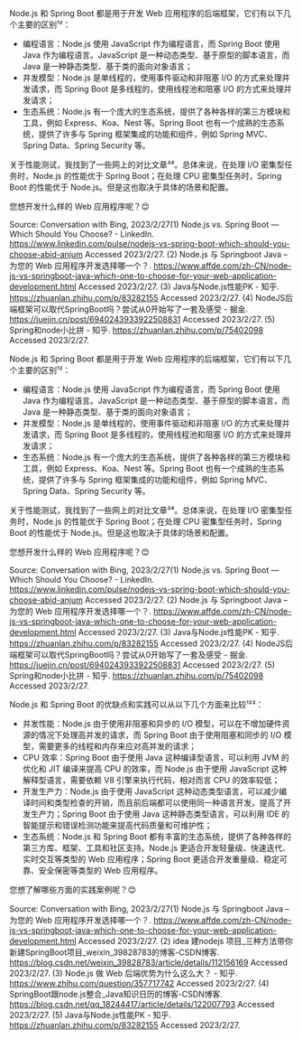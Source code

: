 Node.js 和 Spring Boot 都是用于开发 Web 应用程序的后端框架，它们有以下几个主要的区别¹²：

- 编程语言：Node.js 使用 JavaScript 作为编程语言，而 Spring Boot 使用 Java 作为编程语言。JavaScript 是一种动态类型、基于原型的脚本语言，而 Java 是一种静态类型、基于类的面向对象语言；
- 并发模型：Node.js 是单线程的，使用事件驱动和非阻塞 I/O 的方式来处理并发请求，而 Spring Boot 是多线程的，使用线程池和阻塞 I/O 的方式来处理并发请求；
- 生态系统：Node.js 有一个庞大的生态系统，提供了各种各样的第三方模块和工具，例如 Express、Koa、Nest 等。Spring Boot 也有一个成熟的生态系统，提供了许多与 Spring 框架集成的功能和组件，例如 Spring MVC、Spring Data、Spring Security 等。

关于性能测试，我找到了一些网上的对比文章³⁴。总体来说，在处理 I/O 密集型任务时，Node.js 的性能优于 Spring Boot；在处理 CPU 密集型任务时，Spring Boot 的性能优于 Node.js。但是这也取决于具体的场景和配置。

您想开发什么样的 Web 应用程序呢？😊

Source: Conversation with Bing, 2023/2/27(1) Node.js vs. Spring Boot — Which Should You Choose? - LinkedIn. https://www.linkedin.com/pulse/nodejs-vs-spring-boot-which-should-you-choose-abid-anjum Accessed 2023/2/27.
(2) Node.js 与 Springboot Java – 为您的 Web 应用程序开发选择哪一个？. https://www.affde.com/zh-CN/node-js-vs-springboot-java-which-one-to-choose-for-your-web-application-development.html Accessed 2023/2/27.
(3) Java与Node.js性能PK - 知乎. https://zhuanlan.zhihu.com/p/83282155 Accessed 2023/2/27.
(4) NodeJS后端框架可以取代SpringBoot吗？尝试从0开始写了一套及感受 - 掘金. https://juejin.cn/post/6940243933922508831 Accessed 2023/2/27.
(5) Spring和node小比拼 - 知乎. https://zhuanlan.zhihu.com/p/75402098 Accessed 2023/2/27.

Node.js 和 Spring Boot 都是用于开发 Web 应用程序的后端框架，它们有以下几个主要的区别¹²：

- 编程语言：Node.js 使用 JavaScript 作为编程语言，而 Spring Boot 使用 Java 作为编程语言。JavaScript 是一种动态类型、基于原型的脚本语言，而 Java 是一种静态类型、基于类的面向对象语言；
- 并发模型：Node.js 是单线程的，使用事件驱动和非阻塞 I/O 的方式来处理并发请求，而 Spring Boot 是多线程的，使用线程池和阻塞 I/O 的方式来处理并发请求；
- 生态系统：Node.js 有一个庞大的生态系统，提供了各种各样的第三方模块和工具，例如 Express、Koa、Nest 等。Spring Boot 也有一个成熟的生态系统，提供了许多与 Spring 框架集成的功能和组件，例如 Spring MVC、Spring Data、Spring Security 等。

关于性能测试，我找到了一些网上的对比文章³⁴。总体来说，在处理 I/O 密集型任务时，Node.js 的性能优于 Spring Boot；在处理 CPU 密集型任务时，Spring Boot 的性能优于 Node.js。但是这也取决于具体的场景和配置。

您想开发什么样的 Web 应用程序呢？😊

Source: Conversation with Bing, 2023/2/27(1) Node.js vs. Spring Boot — Which Should You Choose? - LinkedIn. https://www.linkedin.com/pulse/nodejs-vs-spring-boot-which-should-you-choose-abid-anjum Accessed 2023/2/27.
(2) Node.js 与 Springboot Java – 为您的 Web 应用程序开发选择哪一个？. https://www.affde.com/zh-CN/node-js-vs-springboot-java-which-one-to-choose-for-your-web-application-development.html Accessed 2023/2/27.
(3) Java与Node.js性能PK - 知乎. https://zhuanlan.zhihu.com/p/83282155 Accessed 2023/2/27.
(4) NodeJS后端框架可以取代SpringBoot吗？尝试从0开始写了一套及感受 - 掘金. https://juejin.cn/post/6940243933922508831 Accessed 2023/2/27.
(5) Spring和node小比拼 - 知乎. https://zhuanlan.zhihu.com/p/75402098 Accessed 2023/2/27.

Node.js 和 Spring Boot 的优缺点和实践可以从以下几个方面来比较¹²³：

- 并发性能：Node.js 由于使用非阻塞和异步的 I/O 模型，可以在不增加硬件资源的情况下处理高并发的请求，而 Spring Boot 由于使用阻塞和同步的 I/O 模型，需要更多的线程和内存来应对高并发的请求；
- CPU 效率：Spring Boot 由于使用 Java 这种编译型语言，可以利用 JVM 的优化和 JIT 编译来提高 CPU 的效率，而 Node.js 由于使用 JavaScript 这种解释型语言，需要依赖 V8 引擎来执行代码，相对而言 CPU 的效率较低；
- 开发生产力：Node.js 由于使用 JavaScript 这种动态类型语言，可以减少编译时间和类型检查的开销，而且前后端都可以使用同一种语言开发，提高了开发生产力；Spring Boot 由于使用 Java 这种静态类型语言，可以利用 IDE 的智能提示和错误检测功能来提高代码质量和可维护性；
- 生态系统：Node.js 和 Spring Boot 都有丰富的生态系统，提供了各种各样的第三方库、框架、工具和社区支持。Node.js 更适合开发轻量级、快速迭代、实时交互等类型的 Web 应用程序；Spring Boot 更适合开发重量级、稳定可靠、安全保密等类型的 Web 应用程序。

您想了解哪些方面的实践案例呢？😊

Source: Conversation with Bing, 2023/2/27(1) Node.js 与 Springboot Java – 为您的 Web 应用程序开发选择哪一个？. https://www.affde.com/zh-CN/node-js-vs-springboot-java-which-one-to-choose-for-your-web-application-development.html Accessed 2023/2/27.
(2) idea 建nodejs 项目_三种方法带你新建SpringBoot项目_weixin_39828783的博客-CSDN博客. https://blog.csdn.net/weixin_39828783/article/details/112156169 Accessed 2023/2/27.
(3) Node.js 做 Web 后端优势为什么这么大？ - 知乎. https://www.zhihu.com/question/357717742 Accessed 2023/2/27.
(4) SpringBoot跟node.js整合_Java知识日历的博客-CSDN博客. https://blog.csdn.net/qq_18244417/article/details/122007793 Accessed 2023/2/27.
(5) Java与Node.js性能PK - 知乎. https://zhuanlan.zhihu.com/p/83282155 Accessed 2023/2/27.
